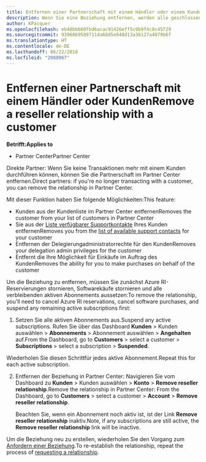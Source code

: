 ```yaml
---
title: Entfernen einer Partnerschaft mit einem Händler oder einem Kunden | Partner Center
description: Wenn Sie eine Beziehung entfernen, werden alle geschlossenen Geschäftsbeziehungen aus der Ansicht in Partner Center entfernt.
author: KPacquer
ms.openlocfilehash: eb48bb660fbd6acac91426eff5c0b9f4c8c45729
ms.sourcegitcommit: 93968695897114a68d5e948d13a36127a4079b6f
ms.translationtype: HT
ms.contentlocale: de-DE
ms.lasthandoff: 06/22/2018
ms.locfileid: "2088967"
---
```

# <a name="remove-a-reseller-relationship-with-a-customer"></a><span data-ttu-id="5e8a0-103">Entfernen einer Partnerschaft mit einem Händler oder Kunden</span><span class="sxs-lookup"><span data-stu-id="5e8a0-103">Remove a reseller relationship with a customer</span></span>

**<span data-ttu-id="5e8a0-104">Betrifft:</span><span class="sxs-lookup"><span data-stu-id="5e8a0-104">Applies to</span></span>**

-   <span data-ttu-id="5e8a0-105">Partner Center</span><span class="sxs-lookup"><span data-stu-id="5e8a0-105">Partner Center</span></span>

<span data-ttu-id="5e8a0-106">Direkte Partner: Wenn Sie keine Transaktionen mehr mit einem Kunden durchführen können, können Sie die Partnerschaft im Partner Center entfernen.</span><span class="sxs-lookup"><span data-stu-id="5e8a0-106">Direct partners: if you're no longer transacting with a customer, you can remove the relationship in Partner Center.</span></span> 

<span data-ttu-id="5e8a0-107">Mit dieser Funktion haben Sie folgende Möglichkeiten:</span><span class="sxs-lookup"><span data-stu-id="5e8a0-107">This feature:</span></span>
*  <span data-ttu-id="5e8a0-108">Kunden aus der Kundenliste im Partner Center entfernen</span><span class="sxs-lookup"><span data-stu-id="5e8a0-108">Removes the customer from your list of customers in Partner Center</span></span>
*  <span data-ttu-id="5e8a0-109">Sie aus der [Liste verfügbarer Supportkontakte](assign-support-contacts.md) Ihres Kunden entfernen</span><span class="sxs-lookup"><span data-stu-id="5e8a0-109">Removes you from the [list of available support contacts](assign-support-contacts.md) for your customer</span></span>
*  <span data-ttu-id="5e8a0-110">Entfernen der Delegierungadministratorrechte für den Kunden</span><span class="sxs-lookup"><span data-stu-id="5e8a0-110">Removes your delegation admin privileges for the customer</span></span>
*  <span data-ttu-id="5e8a0-111">Entfernt die Ihre Möglichkeit für Einkäufe im Auftrag des Kunden</span><span class="sxs-lookup"><span data-stu-id="5e8a0-111">Removes the ability for you to make purchases on behalf of the customer</span></span>

<span data-ttu-id="5e8a0-112">Um die Beziehung zu entfernen, müssen Sie zunächst Azure RI-Reservierungen stornieren, Softwarekäufe stornieren und alle verbleibenden aktiven Abonnements aussetzen:</span><span class="sxs-lookup"><span data-stu-id="5e8a0-112">To remove the relationship, you'll need to cancel Azure RI reservations, cancel software purchases, and suspend any remaining active subscriptions first:</span></span>

1.  <span data-ttu-id="5e8a0-113">Setzen Sie alle aktiven Abonnements aus.</span><span class="sxs-lookup"><span data-stu-id="5e8a0-113">Suspend any active subscriptions.</span></span> <span data-ttu-id="5e8a0-114">Rufen Sie über das Dashboard **Kunden** > Kunden auswählen > **Abonnements** > Abonnement auswählen > **Angehalten** auf.</span><span class="sxs-lookup"><span data-stu-id="5e8a0-114">From the Dashboard, go to **Customers** > select a customer > **Subscriptions** > select a subscription > **Suspended**.</span></span> 

   <span data-ttu-id="5e8a0-115">Wiederholen Sie diesen Schrittfür jedes aktive Abonnement.</span><span class="sxs-lookup"><span data-stu-id="5e8a0-115">Repeat this for each active subscription.</span></span>

2.  <span data-ttu-id="5e8a0-116">Entfernen der Beziehung in Partner Center: Navigieren Sie vom Dashboard zu **Kunden** > Kunden auswählen > **Konto** > **Remove reseller relationship**.</span><span class="sxs-lookup"><span data-stu-id="5e8a0-116">Remove the relationship in Partner Center: From the Dashboard, go to **Customers** > select a customer > **Account** > **Remove reseller relationship**.</span></span>

    <span data-ttu-id="5e8a0-117">Beachten Sie, wenn ein Abonnement noch aktiv ist, ist der Link **Remove reseller relationship** inaktiv.</span><span class="sxs-lookup"><span data-stu-id="5e8a0-117">Note, if any subscriptions are still active, the **Remove reseller relationship** link will be inactive.</span></span> 

<span data-ttu-id="5e8a0-118">Um die Beziehung neu zu erstellen, wiederholen Sie den Vorgang zum [Anfordern einer Beziehung](request-a-relationship-with-a-customer.md).</span><span class="sxs-lookup"><span data-stu-id="5e8a0-118">To re-establish the relationship, repeat the process of [requesting a relationship](request-a-relationship-with-a-customer.md).</span></span>
